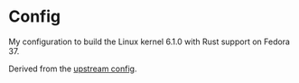 # Config

My configuration to build the Linux kernel 6.1.0 with Rust support on Fedora 37.

Derived from the [upstream config](https://github.com/Rust-for-Linux/linux/blob/rust/.github/workflows/kernel-x86_64-debug.config).
